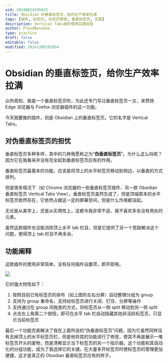 ```yaml
---
uid: 20240824195025
title: Obsidian 的垂直标签页，给你生产效率拉满
tags: [插件, 标签页, 标签页管理, 垂直标签页, 实践]
description: Vertical Tabs插件使用实践经验
author: ProudBenzene
type: practice
draft: false
editable: false
modified: 20241206102954
---
```


# Obsidian 的垂直标签页，给你生产效率拉满

众所周知，我是一个垂直标签页吹，为此还专门写过垂直标签页一文，来赞扬 Edge 浏览器与 Firefox 浏览器插件的这一功能。

今天我要推的插件，则是 Obsidian 上的垂直标签页。它的名字是 Vertical Tabs。

## 对伪垂直标签页的担忧

垂直标签页多种多样，其中的几种我愿称之为“**伪垂直标签页**”。为什么这么叫呢？因为它在我看来并没有完全起到垂直标签页应有的作用。

垂直标签页最基本的功能，应该是将顶上的水平标签页移动到侧边，以垂直的方式排列。

但是很多情况下（如 Chrome 浏览器的一些垂直标签页插件、另一款 Obsidian 垂直标签页 Vertical Tabs View），垂直标签页虽然生成了，但是顶端原本的水平标签页依然存在，它依然占据这一定的屏幕空间，但是什么作用都没起。

无论是从美学上，还是从实用性上，这都令我非常不适，我不喜欢多余没有用处的元素。

虽然这款插件也没能消除顶上水平 tab 栏目，但是它提供了另一个思路解决这个问题，使得顶上 tab 栏目不再多余。

## 功能阐释

这款插件的使用非常简单，没有任何插件设置项，即开即用。

![](https://cdn.pkmer.cn/images/202408241852080.png!pkmer)

它的强大特性如下：

1. 按照目前已有标签页的排布（如上图的左右分屏）自动整理分组为 group
2. 支持为 group 重命名，支持给标签页进行关闭、钉住、分屏等操作
3. 支持通过在 group 间拖放的方式，将标签页从一侧 split 移动到另一侧 split
4. 点击左上角第二个按钮，即可在水平 tab 栏自动隐藏其他非活跃标签页，只显示当前标签页

最后一个功能完美解决了我在上面所说的“伪垂直标签页”问题，因为它虽然同样没有去掉顶上的水平标签页栏，但是他将其的功能进行了修改，使其不再是展示一堆标签页开头的废物，而是清晰显示当下标签页的另一个指示器。这个功能和其自动化的分组功能，成为了我选择它的关键。在大量多开标签页时使标签页的管理更加便捷，这才是真正的 Obsidian 垂直标签页应有的样子。